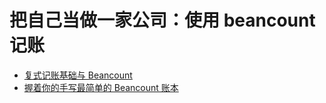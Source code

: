 # 把自己当做一家公司：使用 beancount 记账

- [复式记账基础与 Beancount](beancount-tutorial-0)
- [握着你的手写最简单的 Beancount 账本](beancount-tutorial-1)

